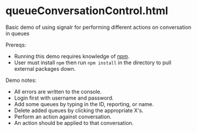 # queueConversationControl.html
Basic demo of using signalr for performing different actions on conversation in queues

Prereqs:
* Running this demo requires knowledge of [npm](https://www.npmjs.com/).
* User must install `npm` then run `npm install` in the directory to pull external packages down.

Demo notes:
* All errors are written to the console.
* Login first with username and password.
* Add some queues by typing in the ID, reporting, or name.
* Delete added queues by clicking the appropriate X's.
* Perform an action against conversation.
* An action should be applied to that conversation.
